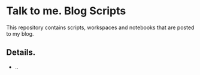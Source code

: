 # Talk to me. Blog Scripts

This repository contains scripts, workspaces and notebooks that are posted to my blog. 

## Details. 

* ..
